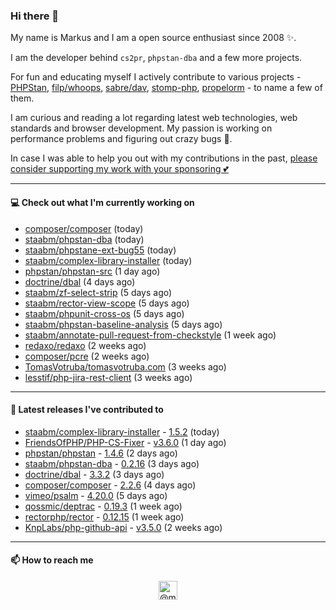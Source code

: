 ### Hi there 👋



My name is Markus and I am a open source enthusiast since 2008 ✨.

I am the developer behind `cs2pr`, `phpstan-dba` and a few more projects.

For fun and educating myself I actively contribute to various projects - [PHPStan](https://github.com/phpstan/phpstan-src), [filp/whoops](https://github.com/filp/whoops), [sabre/dav](https://github.com/sabre-io/dav), [stomp-php](https://github.com/stomp-php/stomp-php), [propelorm](https://github.com/propelorm) - to name a few of them.

I am curious and reading a lot regarding latest web technologies, web standards and browser development. My passion is working on performance problems and figuring out crazy bugs 🐜.

In case I was able to help you out with my contributions in the past, [please consider supporting my work with your sponsoring 💕](https://github.com/sponsors/staabm)


---

#### 💻 Check out what I'm currently working on

- [composer/composer](https://github.com/composer/composer) (today)
- [staabm/phpstan-dba](https://github.com/staabm/phpstan-dba) (today)
- [staabm/phpstane-ext-bug55](https://github.com/staabm/phpstane-ext-bug55) (today)
- [staabm/complex-library-installer](https://github.com/staabm/complex-library-installer) (today)
- [phpstan/phpstan-src](https://github.com/phpstan/phpstan-src) (1 day ago)
- [doctrine/dbal](https://github.com/doctrine/dbal) (4 days ago)
- [staabm/zf-select-strip](https://github.com/staabm/zf-select-strip) (5 days ago)
- [staabm/rector-view-scope](https://github.com/staabm/rector-view-scope) (5 days ago)
- [staabm/phpunit-cross-os](https://github.com/staabm/phpunit-cross-os) (5 days ago)
- [staabm/phpstan-baseline-analysis](https://github.com/staabm/phpstan-baseline-analysis) (5 days ago)
- [staabm/annotate-pull-request-from-checkstyle](https://github.com/staabm/annotate-pull-request-from-checkstyle) (1 week ago)
- [redaxo/redaxo](https://github.com/redaxo/redaxo) (2 weeks ago)
- [composer/pcre](https://github.com/composer/pcre) (2 weeks ago)
- [TomasVotruba/tomasvotruba.com](https://github.com/TomasVotruba/tomasvotruba.com) (3 weeks ago)
- [lesstif/php-jira-rest-client](https://github.com/lesstif/php-jira-rest-client) (3 weeks ago)

---

#### 🔭 Latest releases I've contributed to

- [staabm/complex-library-installer](https://github.com/staabm/complex-library-installer) - [1.5.2](https://github.com/staabm/complex-library-installer/releases/tag/1.5.2) (today)
- [FriendsOfPHP/PHP-CS-Fixer](https://github.com/FriendsOfPHP/PHP-CS-Fixer) - [v3.6.0](https://github.com/FriendsOfPHP/PHP-CS-Fixer/releases/tag/v3.6.0) (1 day ago)
- [phpstan/phpstan](https://github.com/phpstan/phpstan) - [1.4.6](https://github.com/phpstan/phpstan/releases/tag/1.4.6) (2 days ago)
- [staabm/phpstan-dba](https://github.com/staabm/phpstan-dba) - [0.2.16](https://github.com/staabm/phpstan-dba/releases/tag/0.2.16) (3 days ago)
- [doctrine/dbal](https://github.com/doctrine/dbal) - [3.3.2](https://github.com/doctrine/dbal/releases/tag/3.3.2) (3 days ago)
- [composer/composer](https://github.com/composer/composer) - [2.2.6](https://github.com/composer/composer/releases/tag/2.2.6) (4 days ago)
- [vimeo/psalm](https://github.com/vimeo/psalm) - [4.20.0](https://github.com/vimeo/psalm/releases/tag/4.20.0) (5 days ago)
- [qossmic/deptrac](https://github.com/qossmic/deptrac) - [0.19.3](https://github.com/qossmic/deptrac/releases/tag/0.19.3) (1 week ago)
- [rectorphp/rector](https://github.com/rectorphp/rector) - [0.12.15](https://github.com/rectorphp/rector/releases/tag/0.12.15) (1 week ago)
- [KnpLabs/php-github-api](https://github.com/KnpLabs/php-github-api) - [v3.5.0](https://github.com/KnpLabs/php-github-api/releases/tag/v3.5.0) (2 weeks ago)

---

#### 📫 How to reach me

<p align="center">
<a href="https://twitter.com/@markusstaab" target="blank"><img align="center" src="https://cdn.jsdelivr.net/npm/simple-icons@3.0.1/icons/twitter.svg" alt="@markusstaab" height="30" width="30" /></a>
</p>
